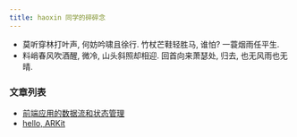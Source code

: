 ```yaml
---
title: haoxin 同学的碎碎念
---
```


* 莫听穿林打叶声, 何妨吟啸且徐行. 竹杖芒鞋轻胜马, 谁怕? 一蓑烟雨任平生.
* 料峭春风吹酒醒, 微冷, 山头斜照却相迎. 回首向来萧瑟处, 归去, 也无风雨也无晴.

### 文章列表

* [前端应用的数据流和状态管理](articles/front-end-application-data-flow-and-state-management.md)
* [hello, ARKit](articles/ios-arkit-hello-world.md)
